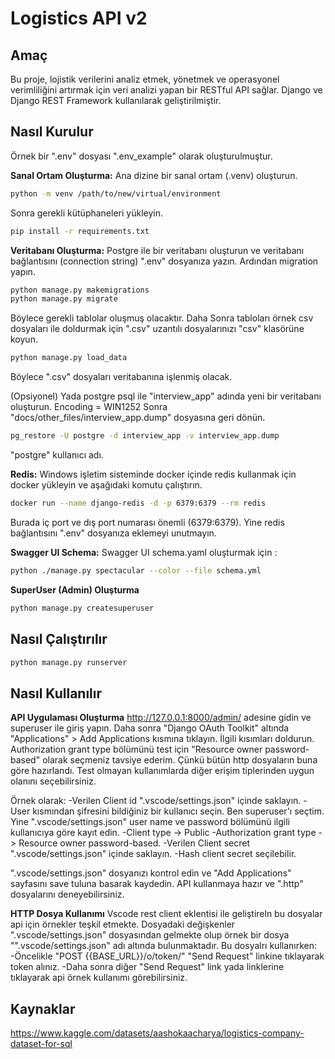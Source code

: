 # Logistics API v2

## Amaç
Bu proje, lojistik verilerini analiz etmek, yönetmek ve operasyonel verimliliğini artırmak için veri analizi yapan bir RESTful API sağlar. Django ve Django REST Framework kullanılarak geliştirilmiştir.

## Nasıl Kurulur
Örnek bir ".env" dosyası ".env_example" olarak oluşturulmuştur.

**Sanal Ortam Oluşturma:**
Ana dizine bir sanal ortam (.venv) oluşturun.
```bash
python -m venv /path/to/new/virtual/environment
```
Sonra gerekli kütüphaneleri yükleyin.
```bash
pip install -r requirements.txt
```

**Veritabanı Oluşturma:**
Postgre ile bir veritabanı oluşturun ve veritabanı bağlantısını (connection string) ".env" dosyanıza yazın. Ardından migration yapın.
```bash
python manage.py makemigrations
python manage.py migrate
```
Böylece gerekli tablolar oluşmuş olacaktır. 
Daha Sonra tabloları örnek csv dosyaları ile doldurmak için ".csv" uzantılı dosyalarınızı "csv" klasörüne koyun.
```bash
python manage.py load_data
```
Böylece ".csv" dosyaları veritabanına işlenmiş olacak.

(Opsiyonel)
Yada postgre psql ile "interview_app" adında yeni bir veritabanı oluşturun. Encoding = WIN1252
Sonra "docs/other_files/interview_app.dump" dosyasına geri dönün.
```bash
pg_restore -U postgre -d interview_app -v interview_app.dump
```
"postgre" kullanıcı adı.

**Redis:**
Windows işletim sisteminde docker içinde redis kullanmak için docker yükleyin ve aşağıdaki komutu çalıştırın.
``` bash
docker run --name django-redis -d -p 6379:6379 --rm redis
```
Burada iç port ve dış port numarası önemli (6379:6379). Yine redis bağlantısını ".env" dosyanıza eklemeyi unutmayın.

**Swagger UI Schema:**
Swagger UI schema.yaml oluşturmak için :
```bash
python ./manage.py spectacular --color --file schema.yml
```
**SuperUser (Admin) Oluşturma**
```bash
python manage.py createsuperuser
```

## Nasıl Çalıştırılır

```bash
python manage.py runserver
```
## Nasıl Kullanılır

**API Uygulaması Oluşturma**
http://127.0.0.1:8000/admin/ adesine gidin ve superuser ile giriş yapın. Daha sonra "Django OAuth Toolkit" altında "Applications" > Add Applications kısmına tıklayın.
İlgili kısımları doldurun. Authorization grant type bölümünü test için "Resource owner password-based" olarak seçmeniz tavsiye ederim. Çünkü bütün http dosyaların buna göre hazırlandı. Test olmayan kullanımlarda diğer erişim tiplerinden uygun olanını seçebilirsiniz.

Örnek olarak:
-Verilen Client id ".vscode/settings.json" içinde saklayın.
-User kısmından şifresini bildiğiniz bir kullanıcı seçin. Ben superuser'ı seçtim. Yine ".vscode/settings.json" user name ve password bölümünü ilgili kullanıcıya göre kayıt edin.
-Client type -> Public
-Authorization grant type -> Resource owner password-based.
-Verilen Client secret ".vscode/settings.json" içinde saklayın.
-Hash client secret seçilebilir.

".vscode/settings.json" dosyanızı kontrol edin ve "Add Applications" sayfasını save tuluna basarak kaydedin. API kullanmaya hazır ve ".http" dosyalarını deneyebilirsiniz. 

**HTTP Dosya Kullanımı**
Vscode rest client eklentisi ile geliştireln bu dosyalar api için örnekler teşkil etmekte. Dosyadaki değişkenler ".vscode/settings.json" dosyasından gelmekte olup örnek bir dosya "".vscode/settings.json" adı altında bulunmaktadır. Bu dosyalrı kullanırken:
-Öncelikle "POST {{BASE_URL}}/o/token/" "Send Request" linkine tıklayarak token alınız.
-Daha sonra diğer "Send Request" link yada linklerine tıklayarak api örnek kullanımı görebilirsiniz.

## Kaynaklar
https://www.kaggle.com/datasets/aashokaacharya/logistics-company-dataset-for-sql